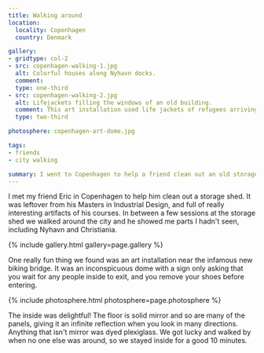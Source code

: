 ```yaml
---
title: Walking around
location:
  locality: Copenhagen
  country: Denmark

gallery:
- gridtype: col-2
- src: copenhagen-walking-1.jpg
  alt: Colorful houses along Nyhavn docks.
  comment: 
  type: one-third
- src: copenhagen-walking-2.jpg
  alt: Lifejackets filling the windows of an old building.
  comment: This art installation used life jackets of refugees arriving in Europe. Each life jacket is a real human story.
  type: two-third

photosphere: copenhagen-art-dome.jpg

tags:
- friends
- city walking

summary: I went to Copenhagen to help a friend clean out an old storage shed from his university days and we saw a bit of the city too.
---
```


I met my friend Eric in Copenhagen to help him clean out a storage shed. It was leftover from his Masters in Industrial Design, and full of really interesting artifacts of his courses. In between a few sessions at the storage shed we walked around the city and he showed me parts I hadn't seen, including Nyhavn and Christiania.

{% include gallery.html gallery=page.gallery %}

One really fun thing we found was an art installation near the infamous new biking bridge. It was an inconspicuous dome with a sign only asking that you wait for any people inside to exit, and you remove your shoes before entering.

{% include photosphere.html photosphere=page.photosphere %}

The inside was delightful! The floor is solid mirror and so are many of the panels, giving it an infinite reflection when you look in many directions. Anything that isn't mirror was dyed plexiglass. We got lucky and walked by when no one else was around, so we stayed inside for a good 10 minutes.
